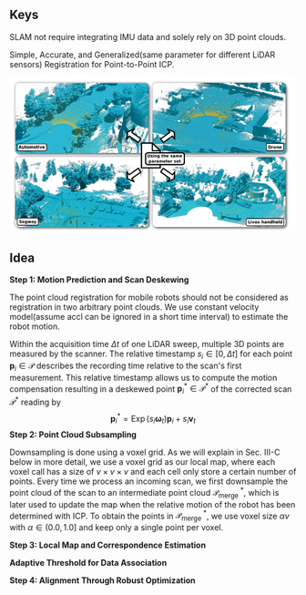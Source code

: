 ## Keys

SLAM not require integrating IMU data and solely rely on 3D point clouds.

Simple, Accurate, and Generalized(same parameter for different LiDAR sensors) Registration for Point-to-Point ICP.

![image-20230313234031147](.\figures\kissICP.jpg)



## Idea

**Step 1: Motion Prediction and Scan Deskewing**

The point cloud registration for mobile robots should not be considered as registration in two arbitrary point clouds. We use constant velocity model(assume accl can be ignored in a short time interval) to estimate the robot motion.

Within the acquisition time $\Delta t$ of one LiDAR sweep, multiple 3D points are measured by the scanner. The relative timestamp $s_i \in[0, \Delta t]$ for each point $\boldsymbol{p}_i \in \mathcal{P}$ describes the recording time relative to the scan's first measurement. This relative timestamp allows us to compute the motion compensation resulting in a deskewed point $\boldsymbol{p}_i^* \in \mathcal{P}^*$ of the corrected scan $\mathcal{P}^*$ reading by
$$
\boldsymbol{p}_i^*=\operatorname{Exp}\left(s_i \boldsymbol{\omega}_t\right) \boldsymbol{p}_i+s_i \boldsymbol{v}_t
$$
 **Step 2: Point Cloud Subsampling**

Downsampling is done using a voxel grid. As we will explain in Sec. III-C below in more detail, we use a voxel grid as our local map, where each voxel call has a size of $v \times v \times v$ and each cell only store a certain number of points. Every time we process an incoming scan, we first downsample the point cloud of the scan to an intermediate point cloud $\mathcal{P}_{\text {merge }}^*$, which is later used to update the map when the relative motion of the robot has been determined with ICP. To obtain the points in $\mathcal{P}_{\text {merge }}^*$, we use voxel size $\alpha v$ with $\alpha \in(0.0,1.0]$ and keep only a single point per voxel.

**Step 3: Local Map and Correspondence Estimation**

**Adaptive Threshold for Data Association**

**Step 4: Alignment Through Robust Optimization**